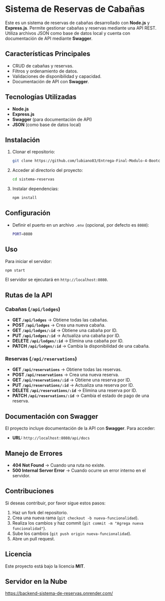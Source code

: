 # Sistema de Reservas de Cabañas

Este es un sistema de reservas de cabañas desarrollado con **Node.js** y **Express.js**. Permite gestionar cabañas y reservas mediante una API REST. Utiliza archivos JSON como base de datos local y cuenta con documentación de API mediante **Swagger**.

## Características Principales
- CRUD de cabañas y reservas.
- Filtros y ordenamiento de datos.
- Validaciones de disponibilidad y capacidad.
- Documentación de API con **Swagger**.

## Tecnologías Utilizadas
- **Node.js**
- **Express.js**
- **Swagger** (para documentación de API)
- **JSON** (como base de datos local)

## Instalación
1. Clonar el repositorio:
   ```sh
   git clone https://github.com/lubiano83/Entrega-Final-Modulo-4-Bootcamp-DWFS-UDD
   ```

2. Acceder al directorio del proyecto:
   ```sh
   cd sistema-reservas
   ```

3. Instalar dependencias:
   ```sh
   npm install
   ```

## Configuración
- Definir el puerto en un archivo `.env` (opcional, por defecto es `8080`):
  ```sh
  PORT=8080
  ```

## Uso
Para iniciar el servidor:
```sh
npm start
```

El servidor se ejecutará en `http://localhost:8080`.

## Rutas de la API

### Cabañas (`/api/lodges`)
- **GET `/api/lodges`** → Obtiene todas las cabañas.
- **POST `/api/lodges`** → Crea una nueva cabaña.
- **GET `/api/lodges/:id`** → Obtiene una cabaña por ID.
- **PUT `/api/lodges/:id`** → Actualiza una cabaña por ID.
- **DELETE `/api/lodges/:id`** → Elimina una cabaña por ID.
- **PATCH `/api/lodges/:id`** → Cambia la disponibilidad de una cabaña.

### Reservas (`/api/reservations`)
- **GET `/api/reservations`** → Obtiene todas las reservas.
- **POST `/api/reservations`** → Crea una nueva reserva.
- **GET `/api/reservations/:id`** → Obtiene una reserva por ID.
- **PUT `/api/reservations/:id`** → Actualiza una reserva por ID.
- **DELETE `/api/reservations/:id`** → Elimina una reserva por ID.
- **PATCH `/api/reservations/:id`** → Cambia el estado de pago de una reserva.

## Documentación con Swagger
El proyecto incluye documentación de la API con **Swagger**. Para acceder:
- **URL:** `http://localhost:8080/api/docs`

## Manejo de Errores
- **404 Not Found** → Cuando una ruta no existe.
- **500 Internal Server Error** → Cuando ocurre un error interno en el servidor.

## Contribuciones
Si deseas contribuir, por favor sigue estos pasos:
1. Haz un fork del repositorio.
2. Crea una nueva rama (`git checkout -b nueva-funcionalidad`).
3. Realiza los cambios y haz commit (`git commit -m "Agrega nueva funcionalidad"`).
4. Sube los cambios (`git push origin nueva-funcionalidad`).
5. Abre un pull request.

## Licencia
Este proyecto está bajo la licencia **MIT**.

## Servidor en la Nube
https://backend-sistema-de-reservas.onrender.com/
